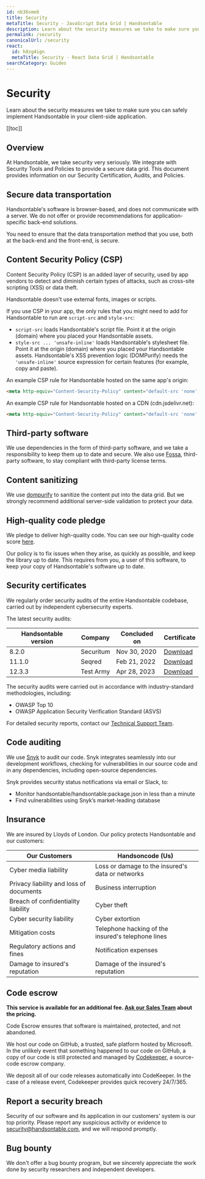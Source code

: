 ```yaml
---
id: nb36sme6
title: Security
metaTitle: Security - JavaScript Data Grid | Handsontable
description: Learn about the security measures we take to make sure you can safely implement Handsontable in your client-side application.
permalink: /security
canonicalUrl: /security
react:
  id: h8zg4ign
  metaTitle: Security - React Data Grid | Handsontable
searchCategory: Guides
---
```


# Security

Learn about the security measures we take to make sure you can safely implement Handsontable in your client-side application.

[[toc]]

## Overview

At Handsontable, we take security very seriously. We integrate with Security Tools and Policies to provide a secure data grid. This document provides information on our Security Certification, Audits, and Policies.

## Secure data transportation

Handsontable's software is browser-based, and does not communicate with a server. We do not offer or provide recommendations for application-specific back-end solutions.

You need to ensure that the data transportation method that you use, both at the back-end and the front-end, is secure.

## Content Security Policy (CSP)

Content Security Policy (CSP) is an added layer of security, used by app vendors to detect and diminish certain types of attacks, such as cross-site scripting (XSS) or data theft.

Handsontable doesn't use external fonts, images or scripts.

If you use CSP in your app, the only rules that you might need to add for Handsontable to run are `script-src` and `style-src`:

- `script-src` loads Handsontable's script file. Point it at the origin (domain) where you placed your Handsontable assets.
- `style-src ... 'unsafe-inline'` loads Handsontable's stylesheet file. Point it at the origin (domain) where you placed your Handsontable assets. Handsontable's XSS prevention logic (DOMPurify) needs the `'unsafe-inline'` source expression for certain features (for example, copy and paste).

An example CSP rule for Handsontable hosted on the same app's origin:

```html
<meta http-equiv="Content-Security-Policy" content="default-src 'none'; script-src 'self'; style-src 'self' 'unsafe-inline'">
```
An example CSP rule for Handsontable hosted on a CDN (cdn.jsdelivr.net):

```html
<meta http-equiv="Content-Security-Policy" content="default-src 'none'; script-src 'self' cdn.jsdelivr.net; style-src 'self' 'unsafe-inline' cdn.jsdelivr.net">
```

## Third-party software

We use dependencies in the form of third-party software, and we take a responsibility to keep them up to date and secure. We also use [Fossa](https://fossa.com), third-party software, to stay compliant with third-party license terms.

## Content sanitizing

We use [dompurify](https://www.npmjs.com/package/dompurify) to sanitize the content put into the data grid. But we strongly recommend additional server-side validation to protect your data.

## High-quality code pledge

We pledge to deliver high-quality code. You can see our high-quality code score [here](https://lgtm.com/projects/g/handsontable/handsontable/context:javascript).

Our policy is to fix issues when they arise, as quickly as possible, and keep the library up to date. This requires from you, a user of this software, to keep your copy of Handsontable's software up to date.

## Security certificates

We regularly order security audits of the entire Handsontable codebase, carried out by independent cybersecurity experts.

The latest security audits:

| Handsontable version | Company   | Concluded on | Certificate                                         |
| -------------------- | --------- | ------------ | --------------------------------------------------- |
| 8.2.0                | Securitum | Nov 30, 2020 | [Download]({{$basePath}}/securitum-certificate.pdf) |
| 11.1.0               | Seqred    | Feb 21, 2022 | [Download]({{$basePath}}/seqred-certificate.pdf)    |
| 12.3.3               | Test Army | Apr 28, 2023 | [Download]({{$basePath}}/test-army-certificate.pdf) |

The security audits were carried out in accordance with industry-standard methodologies, including:
- OWASP Top 10
- OWASP Application Security Verification Standard (ASVS)

For detailed security reports, contact our [Technical Support Team](https://handsontable.com/contact?category=technical_support).

## Code auditing

We use [Snyk](https://snyk.io/test/github/handsontable/handsontable?targetFile=package.json) to audit our code. Snyk integrates seamlessly into our development workflows, checking for vulnerabilities in our source code and in any dependencies, including open-source dependencies.

Snyk provides security status notifications via email or Slack, to:
 -  Monitor handsontable/handsontable:package.json in less than a minute
 -  Find vulnerabilities using Snyk’s market-leading database

## Insurance

We are insured by Lloyds of London. Our policy protects Handsontable and our customers:

| Our Customers                           | Handsoncode (Us)                                   |
| --------------------------------------- | -------------------------------------------------- |
| Cyber media liability                   | Loss or damage to the insured's data or networks   |
| Privacy liability and loss of documents | Business interruption                               |
| Breach of confidentiality liability     | Cyber theft                                        |
| Cyber security liability                | Cyber extortion                                    |
| Mitigation costs                        | Telephone hacking of the insured's telephone lines |
| Regulatory actions and fines            | Notification expenses                              |
| Damage to insured's reputation          | Damage of the insured's reputation                 |

## Code escrow

**This service is available for an additional fee. [Ask our Sales Team](https://handsontable.com/contact?category=request_for_quotation) about the pricing.**

Code Escrow ensures that software is maintained, protected, and not abandoned.

We host our code on GitHub, a trusted, safe platform hosted by Microsoft. In the unlikely event that something happened to our code on GitHub, a copy of our code is still protected and managed by [Codekeeper](https://codekeeper.co/), a source-code escrow company.

We deposit all of our code releases automatically into CodeKeeper. In the case of a release event, Codekeeper provides quick recovery 24/7/365.

## Report a security breach

Security of our software and its application in our customers' system is our top priority. Please report any suspicious activity or evidence to [security@handsontable.com](mailto:security@handsontable.com), and we will respond promptly.

## Bug bounty

We don't offer a bug bounty program, but we sincerely appreciate the work done by security researchers and independent developers.

